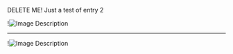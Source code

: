 DELETE ME! Just a test of entry 2

!![Image Description](/images/TestPNG.png)



-------------------------

!![Image Description](/images/htt_Pre_Brainstorm.svg)
